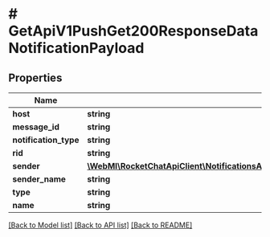 # # GetApiV1PushGet200ResponseDataNotificationPayload

## Properties

Name | Type | Description | Notes
------------ | ------------- | ------------- | -------------
**host** | **string** |  | [optional]
**message_id** | **string** |  | [optional]
**notification_type** | **string** |  | [optional]
**rid** | **string** |  | [optional]
**sender** | [**\WebMI\RocketChatApiClient\NotificationsApi\Model\GetApiV1PushGet200ResponseDataMessageU**](GetApiV1PushGet200ResponseDataMessageU.md) |  | [optional]
**sender_name** | **string** |  | [optional]
**type** | **string** |  | [optional]
**name** | **string** |  | [optional]

[[Back to Model list]](../../README.md#models) [[Back to API list]](../../README.md#endpoints) [[Back to README]](../../README.md)
